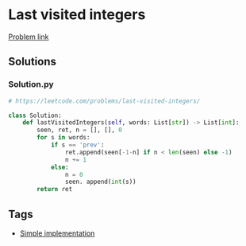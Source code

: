 # Last visited integers

[Problem link](https://leetcode.com/problems/last-visited-integers/)

## Solutions


### Solution.py
```py
# https://leetcode.com/problems/last-visited-integers/

class Solution:
    def lastVisitedIntegers(self, words: List[str]) -> List[int]:
        seen, ret, n = [], [], 0
        for s in words:
            if s == 'prev':
                ret.append(seen[-1-n] if n < len(seen) else -1)
                n += 1
            else:
                n = 0
                seen. append(int(s))
        return ret
```
## Tags

* [Simple implementation](/README.md#Simple_implementation)
